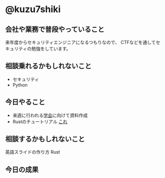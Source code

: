 # @kuzu7shiki

## 会社や業務で普段やっていること
来年度からセキュリティエンジニアになるつもりなので、
CTFなどを通してセキュリティの勉強をしています。

## 相談乗れるかもしれないこと
- セキュリティ
- Python

## 今日やること
- 来週に行われる[学会](https://ccnc2020.ieee-ccnc.org/)に向けて資料作成
- Rustのチュートリアル [これ](https://doc.rust-jp.rs/book/second-edition/)

## 相談するかもしれないこと
英語スライドの作り方
Rust

## 今日の成果